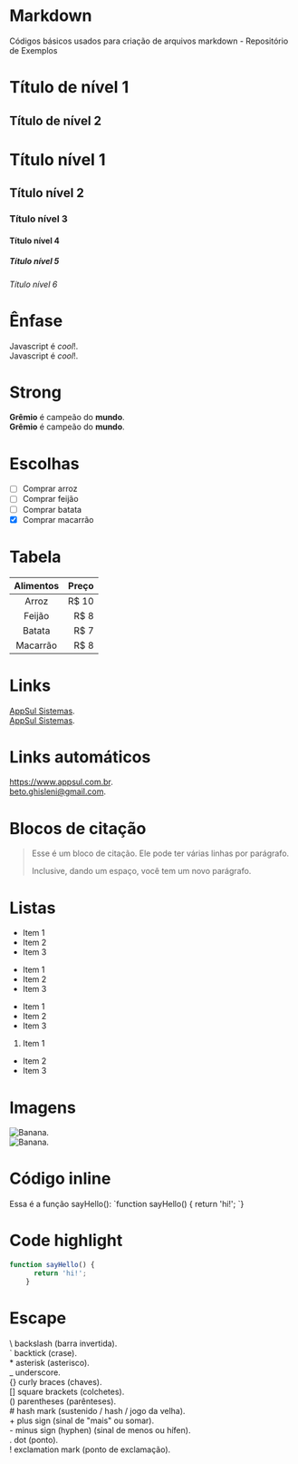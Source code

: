 # Markdown
Códigos básicos usados para criação de arquivos markdown - Repositório de Exemplos

Título de nível 1
==================
  
Título de nível 2
------------------

# Título nível 1
## Título nível 2
### Título nível 3
#### Título nível 4
##### Título nível 5
###### Título nível 6

Ênfase 
======

Javascript é _cool_!.  
Javascript é *cool*!.

Strong
======

**Grêmio** é campeão do **mundo**.  
__Grêmio__ é campeão do __mundo__.

Escolhas
========

- [ ] Comprar arroz
- [ ] Comprar feijão
- [ ] Comprar batata
- [x] Comprar macarrão

Tabela
======

Alimentos | Preço
:-------: | ------:
Arroz     | R$ 10
Feijão    | R$ 8
Batata    | R$ 7
Macarrão  | R$ 8

Links 
=====

[AppSul Sistemas](https://appsul.com).  
[AppSul Sistemas](https://appsul.com "Clique e acesse agora!").

Links automáticos
=================

<https://www.appsul.com.br>.  
<beto.ghisleni@gmail.com>.

Blocos de citação 
=================

> Esse é um bloco de citação.
> Ele pode ter várias linhas por parágrafo.
>
> Inclusive, dando um espaço, você tem um novo parágrafo.

Listas
======

* Item 1
* Item 2
* Item 3
  
+ Item 1
+ Item 2
+ Item 3
  
- Item 1
- Item 2
- Item 3

1. Item 1
* Item 2
* Item 3

Imagens 
=======

![Banana](http://cdn.osxdaily.com/wp-content/uploads/2013/07/dancing-banana.gif).  
![Banana](http://cdn.osxdaily.com/wp-content/uploads/2013/07/dancing-banana.gif "Olha a banana dançando!").

Código inline
=============

Essa é a função sayHello():
    \`function sayHello() {
      return 'hi!';
    \`}

Code highlight
==============

```js
function sayHello() {
      return 'hi!';
    }
```

Escape
======

\\  backslash (barra invertida).  
\`  backtick (crase).  
\*  asterisk (asterisco).  
\_  underscore.  
\{} curly braces (chaves).  
\[] square brackets (colchetes).  
\() parentheses (parênteses).  
\#  hash mark (sustenido / hash / jogo da velha).  
\+  plus sign (sinal de "mais" ou somar).  
\-  minus sign (hyphen) (sinal de menos ou hífen).  
\.  dot (ponto).  
\!  exclamation mark (ponto de exclamação).  
